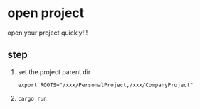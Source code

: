 # open project

open your project quickly!!!

## step
1. set the project parent dir
    ```
    export ROOTS="/xxx/PersonalProject,/xxx/CompanyProject"
    ```
2. `cargo run`
